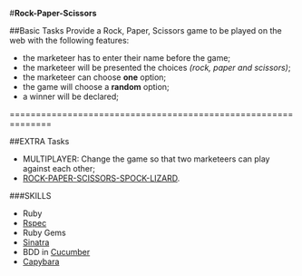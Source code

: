 #**Rock-Paper-Scissors**

##Basic Tasks
Provide a Rock, Paper, Scissors game to be played on the web with the following features:

- the marketeer has to enter their name before the game;
- the marketeer will be presented the choices _(rock, paper and scissors)_;
- the marketeer can choose **one** option;
- the game will choose a **random** option;
- a winner will be declared;

==============================================================


##EXTRA Tasks
- MULTIPLAYER: Change the game so that two marketeers can play against each other;
- [ROCK-PAPER-SCISSORS-SPOCK-LIZARD](http://en.wikipedia.org/wiki/Rock-paper-scissors-lizard-Spock).

###SKILLS
- Ruby
- [Rspec](https://github.com/rspec/rspec)
- Ruby Gems
- [Sinatra](http://www.sinatrarb.com/documentation.html) 
- BDD in [Cucumber](http://cukes.info/) 
- [Capybara](http://www.rubydoc.info/github/jnicklas/capybara)

